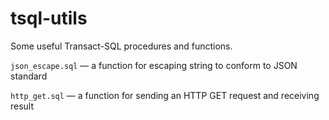 tsql-utils
==========

Some useful Transact-SQL procedures and functions.

`json_escape.sql` — a function for escaping string to conform to JSON standard

`http_get.sql` — a function for sending an HTTP GET request and receiving result
